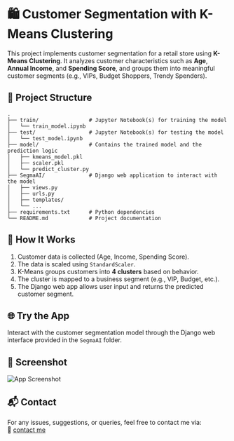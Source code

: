 
# 🛍️ Customer Segmentation with K-Means Clustering

This project implements customer segmentation for a retail store using **K-Means Clustering**. It analyzes customer characteristics such as **Age**, **Annual Income**, and **Spending Score**, and groups them into meaningful customer segments (e.g., VIPs, Budget Shoppers, Trendy Spenders).

## 📂 Project Structure

```
.
├── train/                # Jupyter Notebook(s) for training the model
│   └── train_model.ipynb
├── test/                 # Jupyter Notebook(s) for testing the model
│   └── test_model.ipynb
├── model/                # Contains the trained model and the prediction logic
│   ├── kmeans_model.pkl
│   ├── scaler.pkl
│   └── predict_cluster.py
├── SegmaAI/              # Django web application to interact with the model
│   ├── views.py
│   ├── urls.py
│   ├── templates/
│   └── ...
├── requirements.txt      # Python dependencies
└── README.md             # Project documentation
```

## 🚀 How It Works

1. Customer data is collected (Age, Income, Spending Score).
2. The data is scaled using `StandardScaler`.
3. K-Means groups customers into **4 clusters** based on behavior.
4. The cluster is mapped to a business segment (e.g., VIP, Budget, etc.).
5. The Django web app allows user input and returns the predicted customer segment.

## 🌐 Try the App

Interact with the customer segmentation model through the Django web interface provided in the `SegmaAI` folder.

## 📸 Screenshot

![App Screenshot](screenshot.png)

## 📬 Contact

For any issues, suggestions, or queries, feel free to contact me via:  
🔗 [contact me](https://myporfolio-1o1h.onrender.com/contact)
